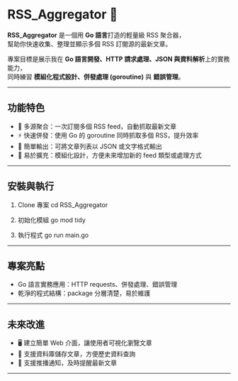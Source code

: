 # RSS_Aggregator 📰

**RSS_Aggregator** 是一個用 **Go 語言**打造的輕量級 RSS 聚合器，  
幫助你快速收集、整理並顯示多個 RSS 訂閱源的最新文章。  

專案目標是展示我在 **Go 語言開發、HTTP 請求處理、JSON 與資料解析**上的實務能力，  
同時練習 **模組化程式設計、併發處理 (goroutine)** 與 **錯誤管理**。

---

## 功能特色

- 🔗 多源聚合：一次訂閱多個 RSS feed，自動抓取最新文章  
- ⚡ 快速併發：使用 Go 的 goroutine 同時抓取多個 RSS，提升效率  
- 📝 簡單輸出：可將文章列表以 JSON 或文字格式輸出  
- 🚀 易於擴充：模組化設計，方便未來增加新的 feed 類型或處理方式  

---

## 安裝與執行

1. Clone 專案
   cd RSS_Aggregator

2. 初始化模組
   go mod tidy

3. 執行程式
   go run main.go

---

## 專案亮點

- Go 語言實務應用：HTTP requests、併發處理、錯誤管理  
- 乾淨的程式結構：package 分層清楚，易於維護    

---

## 未來改進

- 🖥️ 建立簡單 Web 介面，讓使用者可視化瀏覽文章  
- 💾 支援資料庫儲存文章，方便歷史資料查詢  
- 🔔 支援推播通知，及時提醒最新文章  

---

